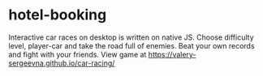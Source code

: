 # hotel-booking
Interactive car races on desktop is written on native JS. Choose difficulty level, player-car and take the road full of enemies. Beat your own records and fight with your friends.
View game at https://valery-sergeevna.github.io/car-racing/

